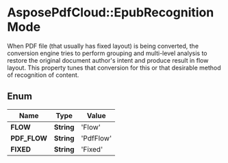 # AsposePdfCloud::EpubRecognitionMode
When PDF file (that usually has fixed layout) is being converted,
            the conversion engine tries to perform grouping and multi-level analysis to restore
            the original document author's intent and produce result in flow layout.
 This property tunes that conversion for this or that
            desirable method of recognition of content.
            

## Enum
Name | Type | Value
------------ | ------------- | -------------
**FLOW** | **String** | 'Flow'
**PDF_FLOW** | **String** | 'PdfFlow'
**FIXED** | **String** | 'Fixed'



